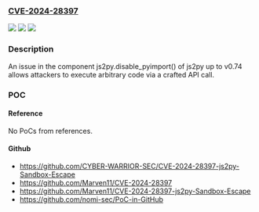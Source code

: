 ### [CVE-2024-28397](https://cve.mitre.org/cgi-bin/cvename.cgi?name=CVE-2024-28397)
![](https://img.shields.io/static/v1?label=Product&message=n%2Fa&color=blue)
![](https://img.shields.io/static/v1?label=Version&message=n%2Fa&color=blue)
![](https://img.shields.io/static/v1?label=Vulnerability&message=n%2Fa&color=brighgreen)

### Description

An issue in the component js2py.disable_pyimport() of js2py up to v0.74 allows attackers to execute arbitrary code via a crafted API call.

### POC

#### Reference
No PoCs from references.

#### Github
- https://github.com/CYBER-WARRIOR-SEC/CVE-2024-28397-js2py-Sandbox-Escape
- https://github.com/Marven11/CVE-2024-28397
- https://github.com/Marven11/CVE-2024-28397-js2py-Sandbox-Escape
- https://github.com/nomi-sec/PoC-in-GitHub


